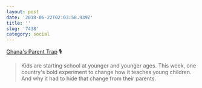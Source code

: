 ```yaml
---
layout: post
date: '2018-06-22T02:03:58.939Z'
title: ''
slug: '7438'
category: social
---
```

[Ghana&#39;s Parent Trap](https://www.npr.org/2018/06/15/620313693/ghanas-parent-trap) 🎙

> Kids are starting school at younger and younger ages. This week, one country&#39;s bold experiment to change how it teaches young children. And why it had to hide that change from their parents.
